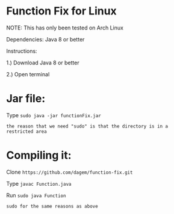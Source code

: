 # Function Fix for Linux
NOTE: This has only been tested on Arch Linux

Dependencies:
Java 8 or better

Instructions:

1.) Download Java 8 or better

2.) Open terminal


# Jar file:

Type `sudo java -jar functionFix.jar`

    the reason that we need "sudo" is that the directory is in a restricted area


# Compiling it:

Clone `https://github.com/dagem/function-fix.git`


Type `javac Function.java`


Run `sudo java Function`

    sudo for the same reasons as above